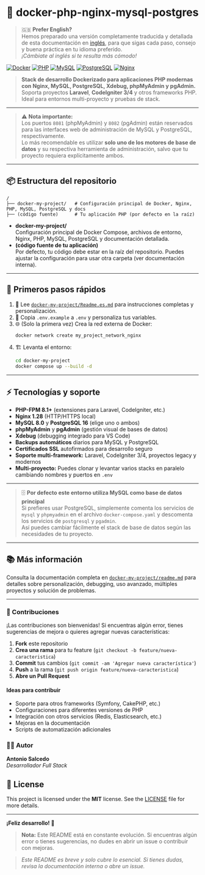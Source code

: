 # 🚀 docker-php-nginx-mysql-postgres

> 🇬🇧 **Prefer English?**  
> Hemos preparado una versión completamente traducida y detallada de esta documentación en [inglés](./Readme.md), para que sigas cada paso, consejo y buena práctica en tu idioma preferido.  
> _¡Cámbiate al inglés si te resulta más cómodo!_

[![Docker](https://img.shields.io/badge/Docker-20.10%2B-blue?logo=docker)](https://www.docker.com/)
[![PHP](https://img.shields.io/badge/PHP-8.4.8-purple?logo=php)](https://php.net/)
[![MySQL](https://img.shields.io/badge/MySQL-8.0-orange?logo=mysql)](https://mysql.com/)
[![PostgreSQL](https://img.shields.io/badge/PostgreSQL-16-blue?logo=postgresql)](https://postgresql.org/)
[![Nginx](https://img.shields.io/badge/Nginx-1.28-green?logo=nginx)](https://nginx.org/)

> **Stack de desarrollo Dockerizado para aplicaciones PHP modernas con Nginx, MySQL, PostgreSQL, Xdebug, phpMyAdmin y pgAdmin.**  
> Soporta proyectos **Laravel**, **CodeIgniter 3/4** y otros frameworks PHP. Ideal para entornos multi-proyecto y pruebas de stack.

---

> ⚠️ **Nota importante:**  
> Los puertos `8081` (phpMyAdmin) y `8082` (pgAdmin) están reservados para las interfaces web de administración de MySQL y PostgreSQL, respectivamente.  
> Lo más recomendable es utilizar **solo uno de los motores de base de datos** y su respectiva herramienta de administración, salvo que tu proyecto requiera explícitamente ambos.

---

## 📦 Estructura del repositorio

```
/
├── docker-my-project/   # Configuración principal de Docker, Nginx, PHP, MySQL, PostgreSQL y docs
├── (código fuente)      # Tu aplicación PHP (por defecto en la raíz)
```

-   **docker-my-project/**  
    Configuración principal de Docker Compose, archivos de entorno, Nginx, PHP, MySQL, PostgreSQL y documentación detallada.
-   **(código fuente de tu aplicación)**  
    Por defecto, tu código debe estar en la raíz del repositorio. Puedes ajustar la configuración para usar otra carpeta (ver documentación interna).

---

## 🚀 Primeros pasos rápidos

1. 📖 Lee [`docker-my-project/Readme.es.md`](docker-my-project/Readme.es.md) para instrucciones completas y personalización.
2. 📝 Copia `.env.example` a `.env` y personaliza tus variables.
3. 🌐 (Solo la primera vez) Crea la red externa de Docker:
    ```bash
    docker network create my_project_network_nginx
    ```
4. 🏗️ Levanta el entorno:
    ```bash
    cd docker-my-project
    docker compose up --build -d
    ```

---

## ⚡ Tecnologías y soporte

-   **PHP-FPM 8.1+** (extensiones para Laravel, CodeIgniter, etc.)
-   **Nginx 1.28** (HTTP/HTTPS local)
-   **MySQL 8.0** y **PostgreSQL 16** (elige uno o ambos)
-   **phpMyAdmin** y **pgAdmin** (gestión visual de bases de datos)
-   **Xdebug** (debugging integrado para VS Code)
-   **Backups automáticos** diarios para MySQL y PostgreSQL
-   **Certificados SSL** autofirmados para desarrollo seguro
-   **Soporte multi-framework:** Laravel, CodeIgniter 3/4, proyectos legacy y modernos
-   **Multi-proyecto:** Puedes clonar y levantar varios stacks en paralelo cambiando nombres y puertos en `.env`

---

> 🗄️ **Por defecto este entorno utiliza MySQL como base de datos principal**  
> Si prefieres usar PostgreSQL, simplemente comenta los servicios de `mysql` y `phpmyadmin` en el archivo `docker-compose.yaml` y descomenta los servicios de `postgresql` y `pgadmin`.  
> Así puedes cambiar fácilmente el stack de base de datos según las necesidades de tu proyecto.

---

## 📚 Más información

Consulta la documentación completa en [`docker-my-project/readme.md`](docker-my-project/readme.md) para detalles sobre personalización, debugging, uso avanzado, múltiples proyectos y solución de problemas.

---

### 🤝 Contribuciones

¡Las contribuciones son bienvenidas! Si encuentras algún error, tienes sugerencias de mejora o quieres agregar nuevas características:

1. **Fork** este repositorio
2. **Crea una rama** para tu feature (`git checkout -b feature/nueva-caracteristica`)
3. **Commit** tus cambios (`git commit -am 'Agregar nueva característica'`)
4. **Push** a la rama (`git push origin feature/nueva-caracteristica`)
5. **Abre un Pull Request**

#### Ideas para contribuir

-   Soporte para otros frameworks (Symfony, CakePHP, etc.)
-   Configuraciones para diferentes versiones de PHP
-   Integración con otros servicios (Redis, Elasticsearch, etc.)
-   Mejoras en la documentación
-   Scripts de automatización adicionales

### 👨‍💻 Autor

**Antonio Salcedo**  
_Desarrollador Full Stack_

## 📄 License

This project is licensed under the **MIT** license. See the [LICENSE](LICENSE) file for more details.

---

**¡Feliz desarrollo! 🚀**

> **Nota:** Este README está en constante evolución. Si encuentras algún error o tienes sugerencias, no dudes en abrir un issue o contribuir con mejoras.

> _Este README es breve y solo cubre lo esencial. Si tienes dudas, revisa la documentación interna o abre un issue._
